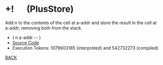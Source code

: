 # +! &emsp; (PlusStore)
Add n to the contents of the cell at a-addr and store the result in the cell at a-addr, removing both from the stack.
* ( n a-addr -- )
* [Source Code](../words/core/PlusStore.cs)
* Execution Tokens: 1079603185 (interpreted) and 542732273 (compiled)


[BACK](builtins.md#PlusStore)
